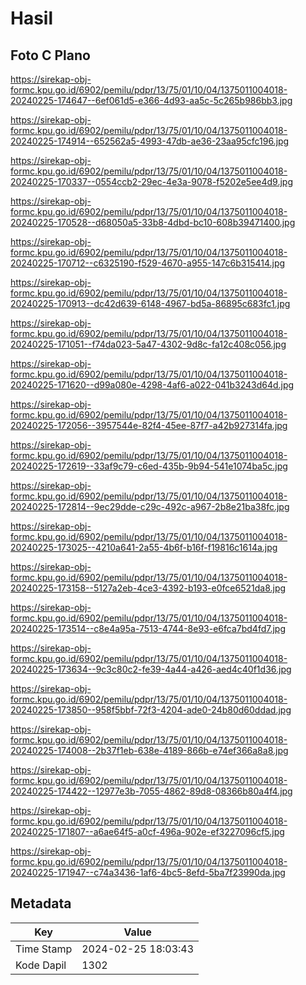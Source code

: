 # Hasil

## Foto C Plano

https://sirekap-obj-formc.kpu.go.id/6902/pemilu/pdpr/13/75/01/10/04/1375011004018-20240225-174647--6ef061d5-e366-4d93-aa5c-5c265b986bb3.jpg

https://sirekap-obj-formc.kpu.go.id/6902/pemilu/pdpr/13/75/01/10/04/1375011004018-20240225-174914--652562a5-4993-47db-ae36-23aa95cfc196.jpg

https://sirekap-obj-formc.kpu.go.id/6902/pemilu/pdpr/13/75/01/10/04/1375011004018-20240225-170337--0554ccb2-29ec-4e3a-9078-f5202e5ee4d9.jpg

https://sirekap-obj-formc.kpu.go.id/6902/pemilu/pdpr/13/75/01/10/04/1375011004018-20240225-170528--d68050a5-33b8-4dbd-bc10-608b39471400.jpg

https://sirekap-obj-formc.kpu.go.id/6902/pemilu/pdpr/13/75/01/10/04/1375011004018-20240225-170712--c6325190-f529-4670-a955-147c6b315414.jpg

https://sirekap-obj-formc.kpu.go.id/6902/pemilu/pdpr/13/75/01/10/04/1375011004018-20240225-170913--dc42d639-6148-4967-bd5a-86895c683fc1.jpg

https://sirekap-obj-formc.kpu.go.id/6902/pemilu/pdpr/13/75/01/10/04/1375011004018-20240225-171051--f74da023-5a47-4302-9d8c-fa12c408c056.jpg

https://sirekap-obj-formc.kpu.go.id/6902/pemilu/pdpr/13/75/01/10/04/1375011004018-20240225-171620--d99a080e-4298-4af6-a022-041b3243d64d.jpg

https://sirekap-obj-formc.kpu.go.id/6902/pemilu/pdpr/13/75/01/10/04/1375011004018-20240225-172056--3957544e-82f4-45ee-87f7-a42b927314fa.jpg

https://sirekap-obj-formc.kpu.go.id/6902/pemilu/pdpr/13/75/01/10/04/1375011004018-20240225-172619--33af9c79-c6ed-435b-9b94-541e1074ba5c.jpg

https://sirekap-obj-formc.kpu.go.id/6902/pemilu/pdpr/13/75/01/10/04/1375011004018-20240225-172814--9ec29dde-c29c-492c-a967-2b8e21ba38fc.jpg

https://sirekap-obj-formc.kpu.go.id/6902/pemilu/pdpr/13/75/01/10/04/1375011004018-20240225-173025--4210a641-2a55-4b6f-b16f-f19816c1614a.jpg

https://sirekap-obj-formc.kpu.go.id/6902/pemilu/pdpr/13/75/01/10/04/1375011004018-20240225-173158--5127a2eb-4ce3-4392-b193-e0fce6521da8.jpg

https://sirekap-obj-formc.kpu.go.id/6902/pemilu/pdpr/13/75/01/10/04/1375011004018-20240225-173514--c8e4a95a-7513-4744-8e93-e6fca7bd4fd7.jpg

https://sirekap-obj-formc.kpu.go.id/6902/pemilu/pdpr/13/75/01/10/04/1375011004018-20240225-173634--9c3c80c2-fe39-4a44-a426-aed4c40f1d36.jpg

https://sirekap-obj-formc.kpu.go.id/6902/pemilu/pdpr/13/75/01/10/04/1375011004018-20240225-173850--958f5bbf-72f3-4204-ade0-24b80d60ddad.jpg

https://sirekap-obj-formc.kpu.go.id/6902/pemilu/pdpr/13/75/01/10/04/1375011004018-20240225-174008--2b37f1eb-638e-4189-866b-e74ef366a8a8.jpg

https://sirekap-obj-formc.kpu.go.id/6902/pemilu/pdpr/13/75/01/10/04/1375011004018-20240225-174422--12977e3b-7055-4862-89d8-08366b80a4f4.jpg

https://sirekap-obj-formc.kpu.go.id/6902/pemilu/pdpr/13/75/01/10/04/1375011004018-20240225-171807--a6ae64f5-a0cf-496a-902e-ef3227096cf5.jpg

https://sirekap-obj-formc.kpu.go.id/6902/pemilu/pdpr/13/75/01/10/04/1375011004018-20240225-171947--c74a3436-1af6-4bc5-8efd-5ba7f23990da.jpg


## Metadata

| Key        | Value               |
| ---------- | ------------------- |
| Time Stamp | 2024-02-25 18:03:43 |
| Kode Dapil | 1302                |



